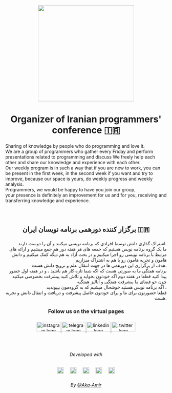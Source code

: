 <br clear="both">

<div align="center">
  <img height="300" src="https://s2.uupload.ir/files/a4af8ff4-6bc2-48b8-b532-8e04e4a5c869_unra.jpg"  />
</div>

###

<h1 align="center">Organizer of Iranian programmers' conference 🇮🇷</h1>

###

<p align="left">Sharing of knowledge by people who do programming and love it.<br>We are a group of programmers who gather every Friday and perform presentations related to programming and discuss We freely help each other and share our knowledge and experience with each other.<br>Our weekly program is in such a way that if you are new to work, you can be present in the first week, in the second week if you want and try to improve, because our space is yours, do weekly progress and weekly analysis.<br>Programmers, we would be happy to have you join our group, <br>your presence is definitely an improvement for us and for you, receiving and transferring knowledge and experience.</p>

###

<br clear="both">

<h2 align="center">برگزار کننده دورهمی برنامه نویسان ایران 🇮🇷</h2>

###

<p align="right">اشتراک گذاری دانش توسط افرادی که برنامه نویسی میکنند و آن را دوست دارند.<br> ما یک گروه برنامه نویس هستیم که جمعه های هر هفته دور هم جمع میشیم و ارائه های مرتبط با برنامه نویسی رو اجرا میکنیم و در بحث آزاد به هم دیگه کمک میکنیم و دانش هامون و تجربه هامون رو با هم به اشتراک میزاریم <br> هدف از برگزاری این دورهمی ها در جهت انتقال علم و ترویج دانش هست. <br> برنامه هفتگی ما به صورتی هست که اگه شما تازه کار هم باشید ، و در هفته اول حضور پیدا کنید قطعا در هفته دوم اگه خودتون بخواید و تلاش کنید پیشرفت بخصوصی میکنید چون جو فضای ما پیشرفت هفتگی و آنالیز هفتگیه <br> اگه برنامه نویس هستید خوشحال میشیم که به گروه‌مون بپیوندید ، <br> قطعا حضورتون برای ما و برای خودتون حاصل پیشرفت و دریافت و انتقال دانش و تجربه هست.</p>

###

<h3 align="center">Follow us on the virtual pages</h3>

###

<div align="center">
  <a href="https://instagram.com/fingercoder" target="_blank">
    <img src="https://raw.githubusercontent.com/maurodesouza/profile-readme-generator/master/src/assets/icons/social/instagram/default.svg" width="74" height="30" alt="instagram logo"  />
  </a>
  <a href="https://t.me/fingercoder" target="_blank">
    <img src="https://raw.githubusercontent.com/maurodesouza/profile-readme-generator/master/src/assets/icons/social/telegram/default.svg" width="74" height="30" alt="telegram logo"  />
  </a>
  <a href="https://ir.linkedin.com/in/fingercoder-23b1aa266" target="_blank">
    <img src="https://raw.githubusercontent.com/maurodesouza/profile-readme-generator/master/src/assets/icons/social/linkedin/default.svg" width="74" height="30" alt="linkedin logo"  />
  </a>
  <img src="https://raw.githubusercontent.com/maurodesouza/profile-readme-generator/master/src/assets/icons/social/twitter/default.svg" width="74" height="30" alt="twitter logo"  />
</div>

###

<br clear="both">

<h6 align="center">Developed with</h6>

###

<div align="center">
  <img src="https://skillicons.dev/icons?i=js" height="20" alt="javascript logo"  />
  <img width="12" />
  <img src="https://skillicons.dev/icons?i=ts" height="20" alt="typescript logo"  />
  <img width="12" />
  <img src="https://skillicons.dev/icons?i=jest" height="20" alt="jest logo"  />
  <img width="12" />
  <img src="https://skillicons.dev/icons?i=nestjs" height="20" alt="nestjs logo"  />
  <img width="12" />
  <img src="https://skillicons.dev/icons?i=mysql" height="20" alt="mysql logo"  />
</div>

###

<h6 align="center">By <a href="https://github.com/Aka-Amir" target="_blank">@Aka-Amir</a></h6>

###
